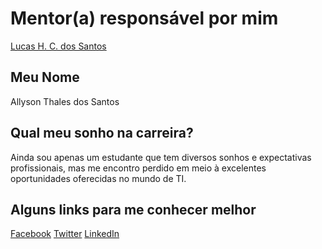 # Mentor(a) responsável por mim

[Lucas H. C. dos Santos](../../mentors/profiles/lucas_santos.md)

## Meu Nome

Allyson Thales dos Santos
## Qual meu sonho na carreira?

Ainda sou apenas um estudante que tem diversos sonhos e expectativas profissionais, mas me encontro perdido em meio à excelentes oportunidades oferecidas no mundo de TI.

## Alguns links para me conhecer melhor

[Facebook](https://www.facebook.com/allyson.thales)
[Twitter](https://twitter.com/alls_thales)
[LinkedIn](https://www.linkedin.com/in/allyson-thales/)
